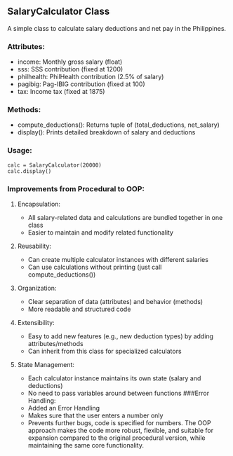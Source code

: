 SalaryCalculator Class
---------------------
A simple class to calculate salary deductions and net pay in the Philippines.

### Attributes:
- income: Monthly gross salary (float)
- sss: SSS contribution (fixed at 1200)
- philhealth: PhilHealth contribution (2.5% of salary)
- pagibig: Pag-IBIG contribution (fixed at 100)
- tax: Income tax (fixed at 1875)

### Methods:
- compute_deductions(): Returns tuple of (total_deductions, net_salary)
- display(): Prints detailed breakdown of salary and deductions

### Usage:
    calc = SalaryCalculator(20000)
    calc.display()

### Improvements from Procedural to OOP:
1. Encapsulation: 
   - All salary-related data and calculations are bundled together in one class
   - Easier to maintain and modify related functionality

2. Reusability: 
   - Can create multiple calculator instances with different salaries
   - Can use calculations without printing (just call compute_deductions())

3. Organization: 
   - Clear separation of data (attributes) and behavior (methods)
   - More readable and structured code

4. Extensibility: 
   - Easy to add new features (e.g., new deduction types) by adding attributes/methods
   - Can inherit from this class for specialized calculators

5. State Management: 
   - Each calculator instance maintains its own state (salary and deductions)
   - No need to pass variables around between functions
###Error Handling:
    - Added an Error Handling
    - Makes sure that the user enters a number only
    - Prevents further bugs, code is specified for numbers.
The OOP approach makes the code more robust, flexible, and suitable for expansion compared to the original procedural version, while maintaining the same core functionality.
